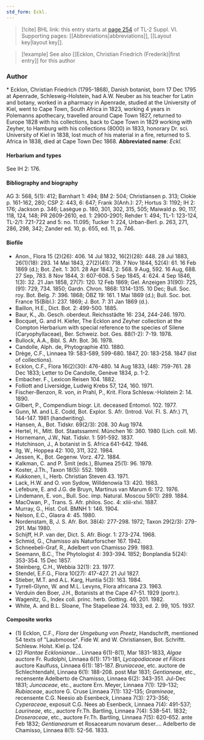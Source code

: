 ```yaml
---
std_form: Eckl.
---
```


> [!cite] BHL link: this entry starts at [page 254](https://www.biodiversitylibrary.org/page/33260242) of TL-2 Suppl. VI.
> Supporting pages: [[Abbreviations|abbreviations]], [[Layout key|layout key]].

> [!example] See also [[Ecklon, Christian Friedrich (Frederik)|first entry]] for this author

### Author

\* Ecklon, Christian Friedrich (1795-1868), Danish botanist, born 17 Dec 1795 at Apenrade, Schleswig-Holstein, had A.W. Neuber as his teacher for Latin and botany, worked in a pharmacy in Apenrade, studied at the University of Kiel, went to Cape Town, South Africa in 1823, working 4 years in Polemanns apothecary, travelled around Cape Town 1827, returned to Europe 1828 with his collections, back to Cape Town in 1829 working with Zeyher, to Hamburg with his collections (8000) in 1833, honorary Dr. sci. University of Kiel in 1838, lost much of his material in a fire, returned to S. Africa in 1838, died at Cape Town Dec 1868. 
**Abbreviated name**: *Eckl.*

#### Herbarium and types

See IH 2: 176.

#### Bibliography and biography

AG 3: 568, 5(1): 412; Barnhart 1: 494; BM 2: 504; Christiansen p. 313; Clokie p. 161-162, 280; CSP 2: 443, 6: 647; Frank 3(Anh.): 27; Hortus 3: 1192; IH 2: 176; Jackson p. 346; Lasègue p. 180, 301, 302, 315, 505; Maiwald p. 90, 117, 118, 124, 148; PR 2609-2610, ed. 1: 2900-2901; Rehder 1: 494; TL-1: 123-124, TL-2/1: 721-722 and 5: no. 11.095; Tucker 1: 224, Urban-Berl. p. 263, 271, 286, 298, 342; Zander ed. 10, p. 655, ed. 11, p. 746.

#### Biofile

- Anon., Flora 15 (2)(26): 406. 14 Jul 1832, 16(2)(28): 448. 28 Jul 1883, 26(1)(18): 293. 14 Mai 1843, 27(2)(41): 718. 7 Nov 1844, 52(4): 61. 16 Feb 1869 (d.); Bot. Zeit. 1: 301. 28 Apr 1843, 2: 568. 9 Aug, 592. 16 Aug, 688. 27 Sep, 783. 8 Nov 1844, 3: 607-608. 5 Sep 1845, 4: 624. 4 Sep 1846, 1(3): 32. 21 Jan 1858, 27(7): 120. 12 Feb 1869; Gel. Anzeigen 31(90): 725, (91): 729, 734. 1850; Gardn. Chron. 1868: 1314-1315. 10 Dec; Bull. Soc. roy. Bot. Belg. 7: 396. 1868; ÖBZ 19: 161. 1 Mai 1869 (d.); Bull. Soc. bot. France 15(Bibl.): 237. 1869; J. Bot. 7: 31 Jan 1869 (d.).
- Baillon, H.E., Dict. Bot. 2: 499-500. 1885.
- Baur, K., Jb. Gesch. oberdeut. Reichsstädte 16: 234, 244-246. 1970.
- Bocquet, G. and H. Kiefer, The Ecklon and Zeyher collection at the Compton Herbarium with special reference to the species of Silene (Caryophyllaceae), Ber. Schweiz. bot. Ges. 88(1-2): 7-19. 1978.
- Bullock, A.A., Bibl. S. Afr. Bot. 36. 1978.
- Candolle, Alph. de, Phytographie 410. 1880.
- Drège, C.F., Linnaea 19: 583-589, 599-680. 1847, 20: 183-258. 1847 (list of collections).
- Ecklon, C.F., Flora 16(2)(30): 476-480. 14 Aug 1833, (48): 759-761. 28 Dec 1833; Letter to De Candolle, Genève 1834, p. 1-2.
- Embacher. F., Lexicon Reisen 104. 1882.
- Folliott and Liversidge, Ludwig Krebs 57, 124, 160. 1971.
- Fischer-Benzon, R. von, *in* Prahl, P., Krit. Flora Schlesw.-Holstein 2: 14. 1890.
- Gilbert, P., Compendium biogr. Lit. deceased Entomol. 102. 1977.
- Gunn, M. and L.E. Codd, Bot. Explor. S. Afr. (Introd. Vol. Fl. S. Afr.) 71, 144-147. 1981 (handwriting).
- Hansen, A., Bot. Tidskr. 69(2/3): 208. 30 Aug 1974.
- Hertel, H., Mitt. Bot. Staatssamml. München 16: 360. 1980 (Lich. coll. M).
- Hornemann, J.W., Nat. Tidskr. 1: 591-592. 1837.
- Hutchinson, J., A botanist in S. Africa 641-642. 1946.
- Ilg, W., Hoppea 42: 100, 311, 322. 1984.
- Jessen, K., Bot. Gegenw. Vorz. 472. 1884.
- Kalkman, C. and P. Smit (eds.), Blumea 25(1): 96. 1979.
- Koster, J.Th., Taxon 18(5): 552. 1969.
- Kukkonen, I., Herb. Christian Steven 43. 1971.
- Lack, H.W. and O. von Sydow, Willdenowia 13: 420. 1983.
- Lefebure, E. and J.G. de Bruyn, Martinus van Marum 6: 172. 1976.
- Lindemann, E. von., Bull. Soc. imp. Natural. Moscou 59(1): 289. 1884.
- MacOwan, P., Trans. S. Afr. philos. Soc. 4: xliii-xlvi. 1887.
- Murray, G., Hist. Coll. BMNH 1: 146. 1904.
- Nelson, E.C., Glasra 4: 45. 1980.
- Nordenstam, B, J. S. Afr. Bot. 38(4): 277-298. 1972; Taxon 29(2/3): 279-291. Mai 1980.
- Schijff, H.P. van der, Dict. S. Afr. Biogr. 1: 273-274. 1968.
- Schmid, G., Chamisso als Naturforscher 167. 1942.
- Schneebeli-Graf, R., Adelbert von Chamisso 299. 1983.
- Seemann, B.C., The Phytologist 4: 393-394. 1852; Bonplandia 5(24): 353-354. 15 Dec 1857.
- Steinberg, C.H., Webbia 32(1): 23. 1977.
- Stendel, E.F.G., Flora 10(27): 417-427. 21 Jul 1827.
- Stieber, M.T. and A.L. Karg, Huntia 5(3): 163. 1984.
- Tyrrell-Glynn, W. and M.L. Levyns, Flora africana 23. 1963.
- Verduin den Boer, J.H., Botanists at the Cape 47-51. 1929 (portr.).
- Wagenitz, G., Index coll. princ. herb. Gotting. 46, 201. 1982.
- White, A. and B.L. Sloane, The Stapelieae 24. 1933, ed. 2. 99, 105. 1937.

#### Composite works

- (1) Ecklon, C.F., *Flora* der *Umgebung* von *Preetz*, Handschrift, mentioned 54 texts of "Laubmoose". Fide W. and W. Christiansen, Bot. Schriftt. Schlesw. Holst. Kiel p. 124.
- (2) *Plantae Ecklonianae*... Linnaea 6(1)-8(1), Mar 1831-1833, *Algae* auctore Fr. Rudolphi, Linnaea 6(1): 171-181, *Lycopodiaceae et Filices* auctore Kaulfuss, Linnaea 6(1): 181-187. *Bruniaceae*, etc. auctore de Schlechtendahl, Linnaea 6(1): 188-208. post Mar 1831; *Gentianeae*, etc., recensente Adelberto de Chamisso, Linnaea 6(2): 343-351. Jul-Dec 1831; *Juncaceae*, etc., auctore Ern. Meyer, Linnaea 7(1): 129-132; *Rubiaceae*, auctore G. Cruse Linnaea 7(1): 132-135; *Gramineae*, recensente C.G. Neesio ab Esenbeck, Linnaea 7(3): 273-356; *Cyperaceae*, exposuit C.G. Nees ab Esenbeck, Linnaea 7(4): 491-537; *Laurineae*, etc., auctore Fr.Th. Bartling, Linnaea 7(4): 538-541. 1832; *Droseraceae*, etc., auctore Fr.Th. Bartling, Linnaea 7(5): 620-652. ante Feb 1832; *Gentianearum* et Rosacearum novarum deser.... Adelberto de Chamisso, Linnaea 8(1): 52-56. 1833.

